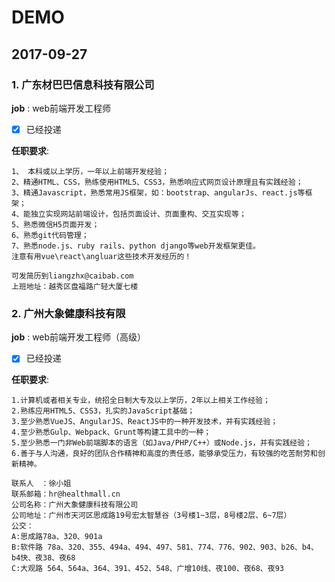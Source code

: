 # DEMO

## 2017-09-27

### 1. 广东材巴巴信息科技有限公司

**job** : web前端开发工程师
* [x] 已经投递

**任职要求**:
```
1、 本科或以上学历，一年以上前端开发经验；
2、精通HTML、CSS，熟练使用HTML5、CSS3，熟悉响应式网页设计原理且有实践经验；
3、精通Javascript，熟悉常用JS框架，如：bootstrap、angularJs、react.js等框架；
4、能独立实现网站前端设计，包括页面设计、页面重构、交互实现等；
5、熟悉微信H5页面开发；
6、熟悉git代码管理；
7、熟悉node.js、ruby rails、python django等web开发框架更佳。
注意有用vue\react\angluar这些技术开发经历的！

可发简历到liangzhx@caibab.com
上班地址：越秀区盘福路广轻大厦七楼
```

### 2. 广州大象健康科技有限 

**job** : web前端开发工程师（高级） 
* [x] 已经投递

**任职要求**:
```
1.计算机或者相关专业，统招全日制大专及以上学历，2年以上相关工作经验；
2.熟练应用HTML5、CSS3，扎实的JavaScript基础；
3.至少熟悉VueJS、AngularJS、ReactJS中的一种开发技术，并有实践经验；
4.至少熟悉Gulp、Webpack、Grunt等构建工具中的一种；
5.至少熟悉一门非Web前端脚本的语言（如Java/PHP/C++）或Node.js，并有实践经验；
6.善于与人沟通，良好的团队合作精神和高度的责任感，能够承受压力，有较强的吃苦耐劳和创新精神。

联系人　：徐小姐
联系邮箱：hr@healthmall.cn
公司名称：广州大象健康科技有限公司
公司地址：广州市天河区思成路19号宏太智慧谷（3号楼1~3层，8号楼2层、6~7层）
公交：
A:思成路78a、320、901a
B:软件路 78a、320、355、494a、494、497、581、774、776、902、903、b26、b4、b4快、夜38、夜68
C:大观路 564、564a、364、391、452、548、广增10线、夜100、夜68、夜93
```

